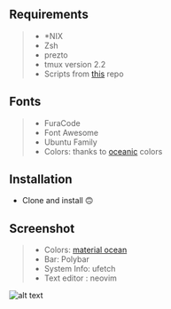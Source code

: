 ## **Requirements**

> - *NIX
> - Zsh
> - prezto
> - tmux version 2.2
> - Scripts from [this](https://github.com/Blacksuan19/Dotfiles/tree/master/bin/bin) repo


## **Fonts**

> - FuraCode
> - Font Awesome
> - Ubuntu Family
> - Colors: thanks to [oceanic](https://github.com/material-ocean) colors


## **Installation**

- Clone and install 🙃

## **Screenshot**

> - Colors: [material ocean](https://github.com/material-ocean)
> - Bar: Polybar
> - System Info: ufetch
> - Text editor : neovim

![alt text](https://i.redd.it/se2r607d10241.png)

